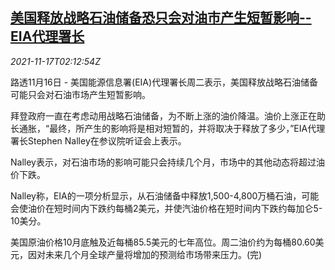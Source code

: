 <!--1637116262000-->
[美国释放战略石油储备恐只会对油市产生短暂影响--EIA代理署长](https://cn.reuters.com/article/eia-us-oil-reserve-1117-idCNKBS2I2062)
------

<div><i>2021-11-17T02:12:54Z</i></div><p>路透11月16日 - 美国能源信息署(EIA)代理署长周二表示，美国释放战略石油储备可能只会对石油市场产生短暂影响。</p><p>拜登政府一直在考虑动用战略石油储备，为不断上涨的油价降温。油价上涨正在助长通胀，“最终，所产生的影响将是相对短暂的，并将取决于释放了多少，”EIA代理署长Stephen Nalley在参议院听证会上表示。</p><p>Nalley表示，对石油市场的影响可能只会持续几个月，市场中的其他动态将超过油价下跌。</p><p>Nalley称，EIA的一项分析显示，从石油储备中释放1,500-4,800万桶石油，可能会使油价在短时间内下跌约每桶2美元，并使汽油价格在短时间内下跌约每加仑5-10美分。</p><p>美国原油价格10月底触及近每桶85.5美元的七年高位。周二油价约为每桶80.60美元，因对未来几个月全球产量将增加的预测给市场带来压力。(完)</p>
